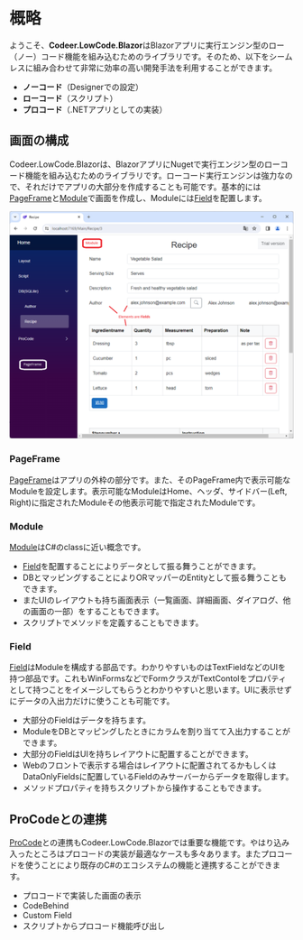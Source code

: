 # 概略

ようこそ、**Codeer.LowCode.Blazor**はBlazorアプリに実行エンジン型のロー（ノー）コード機能を組み込むためのライブラリです。そのため、以下をシームレスに組み合わせて非常に効率の高い開発手法を利用することができます。

- **ノーコード**（Designerでの設定）
- **ローコード**（スクリプト）
- **プロコード**（.NETアプリとしての実装）

## 画面の構成

Codeer.LowCode.Blazorは、BlazorアプリにNugetで実行エンジン型のローコード機能を組み込むためのライブラリです。ローコード実行エンジンは強力なので、それだけでアプリの大部分を作成することも可能です。基本的には[PageFrame](page_frame.md)と[Module](../module/module.md)で画面を作成し、Moduleには[Field](../module/field.md)を配置します。

<img src="../../Image/pageframe_and_module.png">

### PageFrame

[PageFrame](page_frame.md)はアプリの外枠の部分です。また、そのPageFrame内で表示可能なModuleを設定します。表示可能なModuleはHome、ヘッダ、サイドバー(Left, Right)に指定されたModuleその他表示可能で指定されたModuleです。

### Module

[Module](../module/module.md)はC#のclassに近い概念です。
- [Field](../module/field.md)を配置することによりデータとして振る舞うことができます。
- DBとマッピングすることによりORマッパーのEntityとして振る舞うこともできます。
- またUIのレイアウトも持ち画面表示（一覧画面、詳細画面、ダイアログ、他の画面の一部）をすることもできます。
- スクリプトでメソッドを定義することもできます。

### Field

[Field](../module/field.md)はModuleを構成する部品です。わかりやすいものはTextFieldなどのUIを持つ部品です。これもWinFormsなどでFormクラスがTextContolをプロパティとして持つことをイメージしてもらうとわかりやすいと思います。UIに表示せずにデータの入出力だけに使うことも可能です。
- 大部分のFieldはデータを持ちます。
- ModuleをDBとマッピングしたときにカラムを割り当てて入出力することができます。
- 大部分のFieldはUIを持ちレイアウトに配置することができます。
- Webのフロントで表示する場合はレイアウトに配置されてるかもしくはDataOnlyFieldsに配置しているFieldのみサーバーからデータを取得します。
- メソッドプロパティを持ちスクリプトから操作することもできます。

## ProCodeとの連携

[ProCode](procode.md)との連携もCodeer.LowCode.Blazorでは重要な機能です。やはり込み入ったところはプロコードの実装が最適なケースも多々あります。またプロコードを使うことにより既存のC#のエコシステムの機能と連携することができます。
- プロコードで実装した画面の表示
- CodeBehind
- Custom Field
- スクリプトからプロコード機能呼び出し
